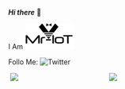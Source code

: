 ***Hi there*** 👋


I Am  <img width="100" alt="Screenshot" src="https://github.com/V33RU/v33ru/blob/main/logo%20in%20illustrator.jpg">



Follo Me:
![[Twitter](https://github.com/johan/svg-cleanups/blob/master/logos/twitter.svg)](https://twitter.com/v33riot)

<img align='right' src="https://github-readme-stats.vercel.app/api?username=v33ru&show_icons=true&theme=dracula" width="300">

<img align='right' src="https://github-readme-stats.vercel.app/api/top-langs/?username=v33ru&layout=compact" width="200">

